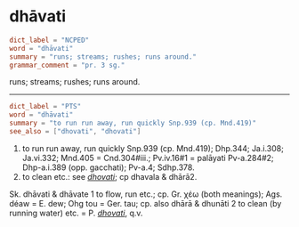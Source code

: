 # dhāvati

``` toml
dict_label = "NCPED"
word = "dhāvati"
summary = "runs; streams; rushes; runs around."
grammar_comment = "pr. 3 sg."
```

runs; streams; rushes; runs around.

--------------------

``` toml
dict_label = "PTS"
word = "dhāvati"
summary = "to run run away, run quickly Snp.939 (cp. Mnd.419)"
see_also = ["dhovati", "dhovati"]
```

1. to run run away, run quickly Snp.939 (cp. Mnd.419); Dhp.344; Ja.i.308; Ja.vi.332; Mnd.405 = Cnd.304#iii.; Pv.iv.16#1 = palāyati Pv\-a.284#2; Dhp\-a.i.389 (opp. gacchati); Pv\-a.4; Sdhp.378.
2. to clean etc.: see *[dhovati](dhovati.md)*; cp dhavala & dhārā2.

Sk. dhāvati & dhāvate 1 to flow, run etc.; cp. Gr. χέω (both meanings); Ags. déaw = E. dew; Ohg tou = Ger. tau; cp. also dhārā & dhunāti 2 to clean (by running water) etc. = P. *[dhovati](dhovati.md)*, q.v.

